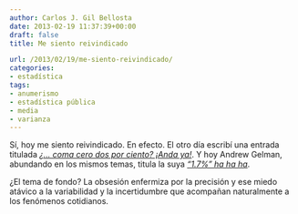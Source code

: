 ```yaml
---
author: Carlos J. Gil Bellosta
date: 2013-02-19 11:37:39+00:00
draft: false
title: Me siento reivindicado

url: /2013/02/19/me-siento-reivindicado/
categories:
- estadística
tags:
- anumerismo
- estadística pública
- media
- varianza
---
```


Sí, hoy me siento reivindicado. En efecto. El otro día escribí una entrada titulada [_¿… coma cero dos por ciento? ¡Anda ya!_](http://www.datanalytics.com/2012/11/28/coma-cero-dos-por-ciento-anda-ya/). Y hoy Andrew Gelman, abundando en los mismos temas, titula la suya [_“1.7%” ha ha ha_](http://andrewgelman.com/2013/02/1-7-ha-ha-ha/).

¿El tema de fondo? La obsesión enfermiza por la precisión y ese miedo atávico a la variabilidad y la incertidumbre que acompañan naturalmente a los fenómenos cotidianos.
